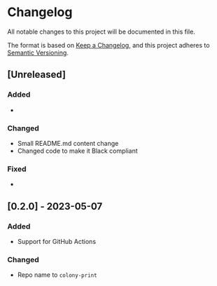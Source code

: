 # Changelog

All notable changes to this project will be documented in this file.

The format is based on [Keep a Changelog](https://keepachangelog.com/en/1.0.0/),
and this project adheres to [Semantic Versioning](https://semver.org/spec/v2.0.0.html).

## [Unreleased]

### Added

*

### Changed

* Small README.md content change
* Changed code to make it Black compliant

### Fixed

*

## [0.2.0] - 2023-05-07

### Added

* Support for GitHub Actions

### Changed

* Repo name to `colony-print`

